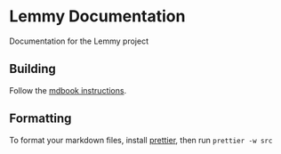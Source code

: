 # Lemmy Documentation

Documentation for the Lemmy project

## Building

Follow the [mdbook instructions](https://rust-lang.github.io/mdBook/guide/installation.html).

## Formatting

To format your markdown files, install [prettier](https://prettier.io), then run `prettier -w src`
